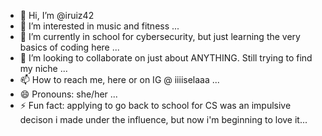 - 👋 Hi, I’m @iruiz42
- 👀 I’m interested in music and fitness ...
- 🌱 I’m currently in school for cybersecurity, but just learning the very basics of coding here ...
- 💞️ I’m looking to collaborate on just about ANYTHING. Still trying to find my niche ...
- 📫 How to reach me, here or on IG @ iiiiselaaa ...
- 😄 Pronouns: she/her ...
- ⚡ Fun fact: applying to go back to school for CS was an impulsive decison i made under the influence, but now i'm beginning to love it...

<!---
iruiz42/iruiz42 is a ✨ special ✨ repository because its `README.md` (this file) appears on your GitHub profile.
You can click the Preview link to take a look at your changes.
--->
